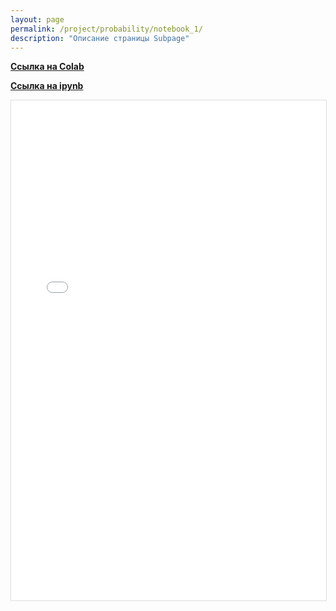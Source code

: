 ```yaml
---
layout: page
permalink: /project/probability/notebook_1/
description: "Описание страницы Subpage"
---
```

**<a href="https://colab.research.google.com/drive/1olbYSH-O7PmM7dEDY1oEoxgwvU3PlpYp">Ссылка на Colab</a>**

**<a href="https://github.com/Mikrobic/ai_mephi/blob/main/pages/probability/jupyter/НаивныйБайес.ipynb">Ссылка на ipynb</a>**

<div class="gif-container">
  <!-- Вместо картинки используем iframe для встраивания HTML -->
  <iframe src="{{'/public/НаивныйБайес.html' | absolute_url }}" 
          alt="Notebook про броадкастинг" 
          style="width: 100%; height: 800px; display: block; margin: 0 auto 20px; border: 1px solid #ddd;">
  </iframe>
</div>